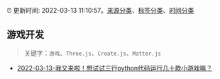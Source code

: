 :alarm_clock: 更新时间: 2022-03-13 11:10:57。[来源分类](../README.md)、[标签分类](../TAGS.md)、[时间分类](../TIMELINE.md)

## 游戏开发


> 关键字：`游戏`、`Three.js`、`Create.js`、`Matter.js`



- [2022-03-13-我又来啦！想试试三行python代码运行几十款小游戏嘛？](https://toutiao.io/k/80wgw65) 